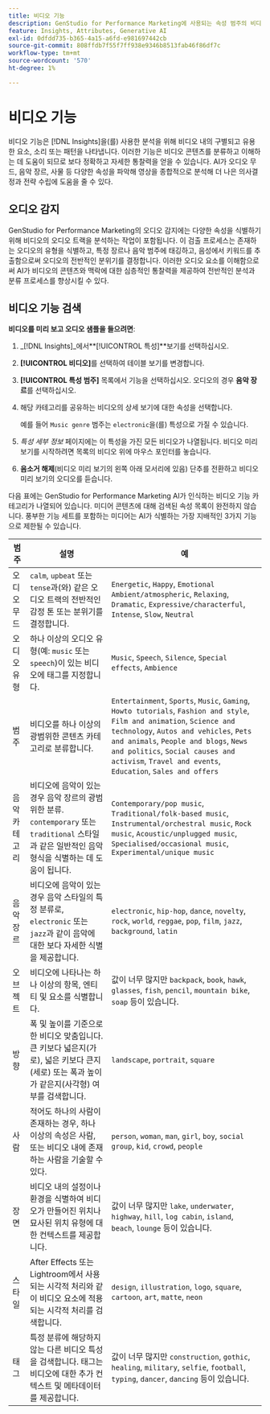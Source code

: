```yaml
---
title: 비디오 기능
description: GenStudio for Performance Marketing에 사용되는 속성 범주의 비디오 기능에 대해 알아봅니다.
feature: Insights, Attributes, Generative AI
exl-id: 0dfdd735-b365-4a15-a6fd-e981697442cb
source-git-commit: 808ffdb7f55f7ff938e9346b8513fab46f86df7c
workflow-type: tm+mt
source-wordcount: '570'
ht-degree: 1%

---
```


# 비디오 기능

비디오 기능은 [!DNL Insights]을(를) 사용한 분석을 위해 비디오 내의 구별되고 유용한 요소, 소리 또는 패턴을 나타냅니다. 이러한 기능은 비디오 콘텐츠를 분류하고 이해하는 데 도움이 되므로 보다 정확하고 자세한 통찰력을 얻을 수 있습니다. AI가 오디오 무드, 음악 장르, 사물 등 다양한 속성을 파악해 영상을 종합적으로 분석해 더 나은 의사결정과 전략 수립에 도움을 줄 수 있다.

## 오디오 감지

GenStudio for Performance Marketing의 오디오 감지에는 다양한 속성을 식별하기 위해 비디오의 오디오 트랙을 분석하는 작업이 포함됩니다. 이 검출 프로세스는 존재하는 오디오의 유형을 식별하고, 특정 장르나 음악 범주에 태깅하고, 음성에서 키워드를 추출함으로써 오디오의 전반적인 분위기를 결정합니다. 이러한 오디오 요소를 이해함으로써 AI가 비디오의 콘텐츠와 맥락에 대한 심층적인 통찰력을 제공하여 전반적인 분석과 분류 프로세스를 향상시킬 수 있다.

## 비디오 기능 검색

**비디오를 미리 보고 오디오 샘플을 들으려면**:

1. _[!DNL Insights]_에서&#x200B;**[!UICONTROL 특성]**보기를 선택하십시오.

1. **[!UICONTROL 비디오]**&#x200B;를 선택하여 테이블 보기를 변경합니다.

1. **[!UICONTROL 특성 범주]** 목록에서 기능을 선택하십시오. 오디오의 경우 **음악 장르**&#x200B;를 선택하십시오.

1. 해당 카테고리를 공유하는 비디오의 상세 보기에 대한 속성을 선택합니다.

   예를 들어 `Music genre` 범주는 `electronic`을(를) 특성으로 가질 수 있습니다.

1. _특성 세부 정보_ 페이지에는 이 특성을 가진 모든 비디오가 나열됩니다. 비디오 미리 보기를 시작하려면 목록의 비디오 위에 마우스 포인터를 놓습니다.

1. **음소거 해제**(비디오 미리 보기의 왼쪽 아래 모서리에 있음) 단추를 전환하고 비디오 미리 보기의 오디오를 듣습니다.

다음 표에는 GenStudio for Performance Marketing AI가 인식하는 비디오 기능 카테고리가 나열되어 있습니다. 미디어 콘텐츠에 대해 검색된 속성 목록이 완전하지 않습니다. 풍부한 기능 세트를 포함하는 미디어는 AI가 식별하는 가장 지배적인 3가지 기능으로 제한될 수 있습니다.

<!-- For the writer: turn off word wrap to work with these tables. Option + Z -->

| 범주 | 설명 | 예 |
| ------------------- | ------------------------------------------------------------------------------------------------------------ | --------------------------------------------------------------------------------------- |
| 오디오 무드 | `calm`, `upbeat` 또는 `tense`과(와) 같은 오디오 트랙의 전반적인 감정 톤 또는 분위기를 결정합니다. | `Energetic`, `Happy`, `Emotional Ambient/atmospheric`, `Relaxing`, `Dramatic`, `Expressive/characterful`, `Intense`, `Slow`, `Neutral` |
| 오디오 유형 | 하나 이상의 오디오 유형(예: `music` 또는 `speech`)이 있는 비디오에 태그를 지정합니다. | `Music`, `Speech`, `Silence`, `Special effects`, `Ambience` |
| 범주 | 비디오를 하나 이상의 광범위한 콘텐츠 카테고리로 분류합니다. | `Entertainment`, `Sports`, `Music`, `Gaming`, `Howto tutorials`, `Fashion and style`, `Film and animation`, `Science and technology`, `Autos and vehicles`, `Pets and animals`, `People and blogs`, `News and politics`, `Social causes and activism`, `Travel and events`, `Education`, `Sales and offers` |
| 음악 카테고리 | 비디오에 음악이 있는 경우 음악 장르의 광범위한 분류. `contemporary` 또는 `traditional` 스타일과 같은 일반적인 음악 형식을 식별하는 데 도움이 됩니다. | `Contemporary/pop music`, `Traditional/folk-based music`, `Instrumental/orchestral music`, `Rock music`, `Acoustic/unplugged music`, `Specialised/occasional music`, `Experimental/unique music` |
| 음악 장르 | 비디오에 음악이 있는 경우 음악 스타일의 특정 분류로, `electronic` 또는 `jazz`과 같이 음악에 대한 보다 자세한 식별을 제공합니다. | `electronic`, `hip-hop`, `dance`, `novelty`, `rock`, `world`, `reggae`, `pop`, `film`, `jazz`, `background`, `latin` |
| 오브젝트 | 비디오에 나타나는 하나 이상의 항목, 엔티티 및 요소를 식별합니다. | 값이 너무 많지만 `backpack`, `book`, `hawk`, `glasses`, `fish`, `pencil`, `mountain bike`, `soap` 등이 있습니다. |
| 방향 | 폭 및 높이를 기준으로 한 비디오 맞춤입니다. 큰 키보다 넓은지(가로), 넓은 키보다 큰지(세로) 또는 폭과 높이가 같은지(사각형) 여부를 검색합니다. | `landscape`, `portrait`, `square` |
| 사람 | 적어도 하나의 사람이 존재하는 경우, 하나 이상의 속성은 사람, 또는 비디오 내에 존재하는 사람을 기술할 수 있다. | `person`, `woman`, `man`, `girl`, `boy`, `social group`, `kid`, `crowd`, `people` |
| 장면 | 비디오 내의 설정이나 환경을 식별하여 비디오가 만들어진 위치나 묘사된 위치 유형에 대한 컨텍스트를 제공합니다. | 값이 너무 많지만 `lake`, `underwater`, `highway`, `hill`, `log cabin`, `island`, `beach`, `lounge` 등이 있습니다. |
| 스타일 | After Effects 또는 Lightroom에서 사용되는 시각적 처리와 같이 비디오 요소에 적용되는 시각적 처리를 검색합니다. | `design`, `illustration`, `logo`, `square`, `cartoon`, `art`, `matte`, `neon` |
| 태그 | 특정 분류에 해당하지 않는 다른 비디오 특성을 검색합니다. 태그는 비디오에 대한 추가 컨텍스트 및 메타데이터를 제공합니다. | 값이 너무 많지만 `construction`, `gothic`, `healing`, `military`, `selfie`, `football`, `typing`, `dancer`, `dancing` 등이 있습니다. |
